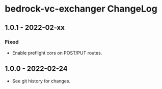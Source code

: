 # bedrock-vc-exchanger ChangeLog

## 1.0.1 - 2022-02-xx

### Fixed
- Enable preflight cors on POST/PUT routes.

## 1.0.0 - 2022-02-24

- See git history for changes.
